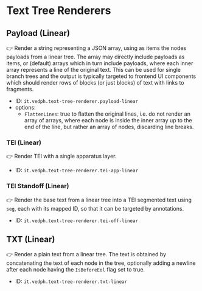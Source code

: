 # Text Tree Renderers

## Payload (Linear)

👉 Render a string representing a JSON array, using as items the nodes payloads from a linear tree. The array may directly include payloads as items, or (default) arrays which in turn include payloads, where each inner array represents a line of the original text. This can be used for single branch trees and the output is typically targeted to frontend UI components which should render rows of blocks (or just blocks) of text with links to fragments.

- ID: `it.vedph.text-tree-renderer.payload-linear`
- options:
  - `FlattenLines`: true to flatten the original lines, i.e. do not render an array of arrays, where each node is inside the inner array up to the end of the line, but rather an array of nodes, discarding line breaks.

### TEI (Linear)

👉 Render TEI with a single apparatus layer.

- ID: `it.vedph.text-tree-renderer.tei-app-linear`

### TEI Standoff (Linear)

👉 Render the base text from a linear tree into a TEI segmented text using `seg`, each with its mapped ID, so that it can be targeted by annotations.

- ID: `it.vedph.text-tree-renderer.tei-off-linear`

## TXT (Linear)

👉 Render a plain text from a linear tree. The text is obtained by concatenating the text of each node in the tree, optionally adding a newline after each node having the `IsBeforeEol` flag set to true.

- ID: `it.vedph.text-tree-renderer.txt-linear`
